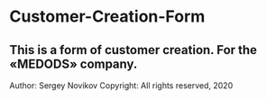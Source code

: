# Customer-Creation-Form
This is a form of customer creation. For the «MEDODS» company.
---
Author: Sergey Novikov
Copyright: All rights reserved, 2020